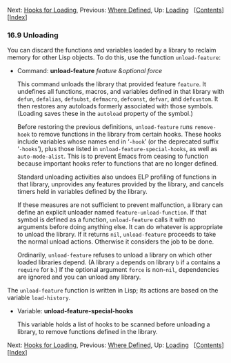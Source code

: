 

Next: [Hooks for Loading](Hooks-for-Loading.html), Previous: [Where Defined](Where-Defined.html), Up: [Loading](Loading.html)   \[[Contents](index.html#SEC_Contents "Table of contents")]\[[Index](Index.html "Index")]

### 16.9 Unloading

You can discard the functions and variables loaded by a library to reclaim memory for other Lisp objects. To do this, use the function `unload-feature`:

*   Command: **unload-feature** *feature \&optional force*

    This command unloads the library that provided feature `feature`. It undefines all functions, macros, and variables defined in that library with `defun`, `defalias`, `defsubst`, `defmacro`, `defconst`, `defvar`, and `defcustom`. It then restores any autoloads formerly associated with those symbols. (Loading saves these in the `autoload` property of the symbol.)

    Before restoring the previous definitions, `unload-feature` runs `remove-hook` to remove functions in the library from certain hooks. These hooks include variables whose names end in ‘`-hook`’ (or the deprecated suffix ‘`-hooks`’), plus those listed in `unload-feature-special-hooks`, as well as `auto-mode-alist`. This is to prevent Emacs from ceasing to function because important hooks refer to functions that are no longer defined.

    Standard unloading activities also undoes ELP profiling of functions in that library, unprovides any features provided by the library, and cancels timers held in variables defined by the library.

    If these measures are not sufficient to prevent malfunction, a library can define an explicit unloader named `feature-unload-function`. If that symbol is defined as a function, `unload-feature` calls it with no arguments before doing anything else. It can do whatever is appropriate to unload the library. If it returns `nil`, `unload-feature` proceeds to take the normal unload actions. Otherwise it considers the job to be done.

    Ordinarily, `unload-feature` refuses to unload a library on which other loaded libraries depend. (A library `a` depends on library `b` if `a` contains a `require` for `b`.) If the optional argument `force` is non-`nil`, dependencies are ignored and you can unload any library.

The `unload-feature` function is written in Lisp; its actions are based on the variable `load-history`.

*   Variable: **unload-feature-special-hooks**

    This variable holds a list of hooks to be scanned before unloading a library, to remove functions defined in the library.

Next: [Hooks for Loading](Hooks-for-Loading.html), Previous: [Where Defined](Where-Defined.html), Up: [Loading](Loading.html)   \[[Contents](index.html#SEC_Contents "Table of contents")]\[[Index](Index.html "Index")]
